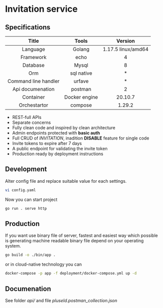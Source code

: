 # Invitation service 

## Specifications

| Title | Tools | Version |
|:--:|:--:|:--:|
| Language | Golang | 1.17.5 linux/amd64 |
| Framework | echo | 4 |
| Database | Mysql | 8 |
| Orm | sql native | * |
| Command line handler | urfave | * |
| Api documenation | postman | 2 |
| Container | Docker engine | 20.10.7 |
| Orchestartor | compose | 1.29.2 |

* REST-full APIs
* Separate concerns
* Fully clean code and inspired by clean architecture
* Admin endpoints protected with **basic auth**
* Full CRUD of *INVITATION*, inadition **DISABLE** feature for single code
* Invite tokens to expire after 7 days
* A public endpoint for validating the invite token
* Production ready by deployment instructions

## Development

Alter config file and replace suitable value for each settings.
```bash
vi config.yaml
```
Now you can start project
```bash
go run . serve http
```

## Production

If you want use binary file of server, fastest and easiest way which possible is generating machine readable binary file depend on your operating system.
```bash
go build -o ./bin/app .
```

or in cloud-native technology you can
```bash
docker-compose -p app -f deployment/docker-compose.yml up -d
```

## Documenation

See folder *api/* and file *pluseId.postman_collection.json*
